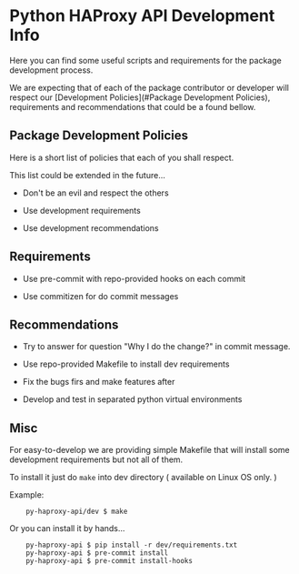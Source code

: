# Python HAProxy API Development Info

Here you can find some useful scripts and requirements
for the package development process.

We are expecting that of each of the package contributor
or developer will respect our [Development Policies](#Package Development Policies),
requirements and recommendations that could be a found
bellow.

## Package Development Policies

Here is a short list of policies that each of you
shall respect.

This list could be extended in the future...

- Don't be an evil and respect the others

- Use development requirements

- Use development recommendations

## Requirements

- Use pre-commit with repo-provided hooks on each commit

- Use commitizen for do commit messages

## Recommendations

- Try to answer for question "Why I do the change?" in commit message.

- Use repo-provided Makefile to install dev requirements

- Fix the bugs firs and make features after

- Develop and test in separated python virtual environments

## Misc

For easy-to-develop we are providing simple Makefile that
will install some development requirements but not all
of them.

To install it just do `make` into dev directory (
available on Linux OS only.
)

Example:

```shell
    py-haproxy-api/dev $ make
```

Or you can install it by hands...

```shell
    py-haproxy-api $ pip install -r dev/requirements.txt
    py-haproxy-api $ pre-commit install
    py-haproxy-api $ pre-commit install-hooks
```
